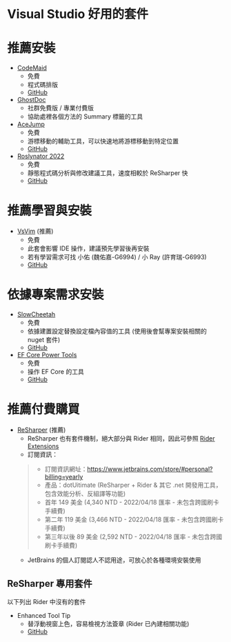 # Visual Studio 好用的套件


<!--more-->

# 推薦安裝

- [CodeMaid](https://marketplace.visualstudio.com/items?itemName=SteveCadwallader.CodeMaid)
    * 免費
    * 程式碼排版
    * [GitHub](https://github.com/codecadwallader/codemaid)
- [GhostDoc](https://marketplace.visualstudio.com/items?itemName=sergeb.GhostDoc)
    * 社群免費版 / 專業付費版
    * 協助處裡各個方法的 Summary 標籤的工具
- [AceJump](https://marketplace.visualstudio.com/items?itemName=jsturtevant.AceJump)
    * 免費
    * 游標移動的輔助工具，可以快速地將游標移動到特定位置
    * [GitHub](https://github.com/jsturtevant/ace-jump)
- [Roslynator 2022](https://marketplace.visualstudio.com/items?itemName=josefpihrt.Roslynator2022)
    * 免費
    * 靜態程式碼分析與修改建議工具，速度相較於 ReSharper 快
    * [GitHub](https://github.com/JosefPihrt/Roslynator)

# 推薦學習與安裝

- [VsVim](https://marketplace.visualstudio.com/items?itemName=JaredParMSFT.VsVim) (推薦)
    * 免費
    * 此套會影響 IDE 操作，建議預先學習後再安裝
    * 若有學習需求可找 小佑 (魏佑嘉-G6994) / 小 Ray (許育瑞-G6993)
    * [GitHub](https://github.com/VsVim/VsVim)

# 依據專案需求安裝
- [SlowCheetah](https://marketplace.visualstudio.com/items?itemName=vscps.SlowCheetah-XMLTransforms)
    * 免費
    * 依據建置設定替換設定檔內容值的工具 (使用後會幫專案安裝相關的 nuget 套件)
    * [GitHub](https://github.com/microsoft/slow-cheetah)
- [EF Core Power Tools](https://marketplace.visualstudio.com/items?itemName=ErikEJ.EFCorePowerTools)
    * 免費
    * 操作 EF Core 的工具
    * [GitHub](https://github.com/ErikEJ/EFCorePowerTools)

# 推薦付費購買
- [ReSharper](https://www.jetbrains.com/dotnet/) (推薦)
    * ReSharper 也有套件機制，絕大部分與 Rider 相同，因此可參照 [Rider Extensions](Rider%20Extensions.md)
    * 訂閱資訊：
    > * 訂閱資訊網址：https://www.jetbrains.com/store/#personal?billing=yearly
    > * 產品：dotUitimate (ReSharper + Rider & 其它 .net 開發用工具，包含效能分析、反組譯等功能)
    > * 首年 149 美金 (4,340 NTD - 2022/04/18 匯率 - 未包含跨國刷卡手續費)
    > * 第二年 119 美金 (3,466 NTD - 2022/04/18 匯率 - 未包含跨國刷卡手續費)
    > * 第三年以後 89 美金 (2,592 NTD - 2022/04/18 匯率 - 未包含跨國刷卡手續費)
    * JetBrains 的個人訂閱認人不認用途，可放心於各種環境安裝使用

## ReSharper 專用套件
以下列出 Rider 中沒有的套件

- Enhanced Tool Tip
    * 替浮動視窗上色，容易檢視方法簽章 (Rider 已內建相關功能)
    * [GitHub](https://github.com/MrJul/ReSharper.EnhancedTooltip/)

